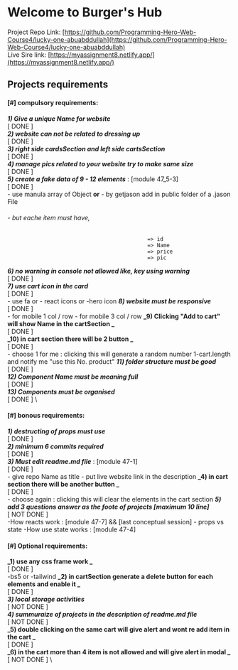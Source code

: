 # Welcome to **Burger's Hub**

Project Repo Link: [https://github.com/Programming-Hero-Web-Course4/lucky-one-abuabddullah](https://github.com/Programming-Hero-Web-Course4/lucky-one-abuabddullah) \
Live Sire link: [https://myassignment8.netlify.app/](https://myassignment8.netlify.app/) 



## Projects requirements

#### [#] compulsory requirements:
**_1) Give a unique Name for website_** \
[ DONE ] \
**_2) website can not be related to dressing up_** \
[ DONE ] \
**_3) right side cardsSection and left side cartsSection_** \
[ DONE ] \
**_4) manage pics related to your website try to make same size_** \
[ DONE ] \
**_5) create a fake data of 9 - 12 elements_**  : [module 47_5-3] \
[ DONE ] \
                    - use manula array of Object **or**
                    - by getjason add in public folder of a .jason File
###### - but eache item must have,
                                                => id
                                                => Name
                                                => price
                                                => pic
**_6) no warning in console not allowed like, key using warning_** \
[ DONE ] \
**_7) use cart icon in the card_** \
[ DONE ] \
                    - use fa or
                    - react icons or
                    -hero icon
**_8) website must be responsive_** \
[ DONE ] \
                    - for mobile 1 col / row
                    - for mobile 3 col / row
**_9) Clicking "Add to cart" will show Name in the cartSection _** \
[ DONE ] \
**_10) in cart section there will be 2 button _** \
[ DONE ] \
                    - choose 1 for me : clicking this will generate a random number 1-cart.length and notify me "use this No. product"
**_11) folder structure must be good_** \
[ DONE ] \
**_12) Component Name must be meaning full_** \
[ DONE ] \
**_13) Components must be organised_** \
[ DONE ] \




#### [#] bonous requirements:
**_1) destructing of props must use_** \
[ DONE ] \
**_2) minimum 6 commits required_** \
[ DONE ] \
**_3) Must edit readme.md file_** : [module 47-1] \
[ DONE ] \
                    - give repo Name as title
                    - put live website link in the description
**_4) in cart section there will be another button _** \
[ DONE ] \
                    - choose again : clicking this will clear the elements in the cart section 
**_5) add 3 questions answer as the foote of projects [maximum 10 line]_** \
[ NOT DONE ] \
                    -How reacts work : [module 47-7] && [last conceptual session]
                    - props vs state
                    -How use state works : [module 47-4]
                    



#### [#] Optional requirements:
**_1) use any css frame work _** \
[ DONE ] \
            -bs5 or
            -tailwind
**_2) in cartSection generate a delete button for each elements and enable it _** \
[ DONE ] \
**_3) local storage activities_** \
[ NOT DONE ] \
**_4) summuraize of projects in the description of readme.md file_** \
[ NOT DONE ] \
**_5) double clicking on the same cart will give alert and wont re add item in the cart _** \
[ DONE ] \
**_6) in the cart more than 4 item is not allowed and will give alert in modal _** \
[ NOT DONE ] \